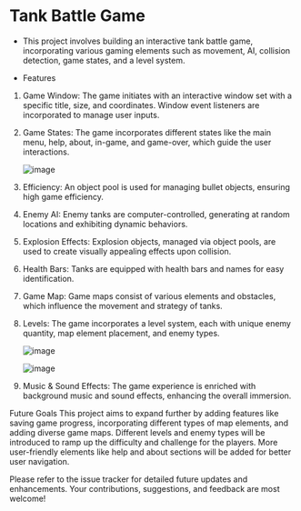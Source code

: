 # Tank Battle Game

- This project involves building an interactive tank battle game, incorporating various gaming elements such as movement, AI, collision detection, game states, and a level system.

- Features

1. Game Window: The game initiates with an interactive window set with a specific title, size, and coordinates. Window event listeners are incorporated to manage user inputs.

2. Game States: The game incorporates different states like the main menu, help, about, in-game, and game-over, which guide the user interactions.

   ![image](https://github.com/SHUANGBRO888/Tank-War/assets/110591410/c22d8094-e348-4eec-bd97-fc6b4d4a34fb)

3. Efficiency: An object pool is used for managing bullet objects, ensuring high game efficiency.

4. Enemy AI: Enemy tanks are computer-controlled, generating at random locations and exhibiting dynamic behaviors.

5. Explosion Effects: Explosion objects, managed via object pools, are used to create visually appealing effects upon collision.

6. Health Bars: Tanks are equipped with health bars and names for easy identification.

7. Game Map: Game maps consist of various elements and obstacles, which influence the movement and strategy of tanks.

8. Levels: The game incorporates a level system, each with unique enemy quantity, map element placement, and enemy types.

   ![image](https://github.com/SHUANGBRO888/Tank-War/assets/110591410/ecf6a20c-0c01-4ffd-ae0b-531386a2e34a)

   ![image](https://github.com/SHUANGBRO888/Tank-War/assets/110591410/69fdc31e-6567-4b86-a922-cf572cb180ec)

10. Music & Sound Effects: The game experience is enriched with background music and sound effects, enhancing the overall immersion.

Future Goals
This project aims to expand further by adding features like saving game progress, incorporating different types of map elements, and adding diverse game maps. Different levels and enemy types will be introduced to ramp up the difficulty and challenge for the players. More user-friendly elements like help and about sections will be added for better user navigation.

Please refer to the issue tracker for detailed future updates and enhancements. Your contributions, suggestions, and feedback are most welcome!

